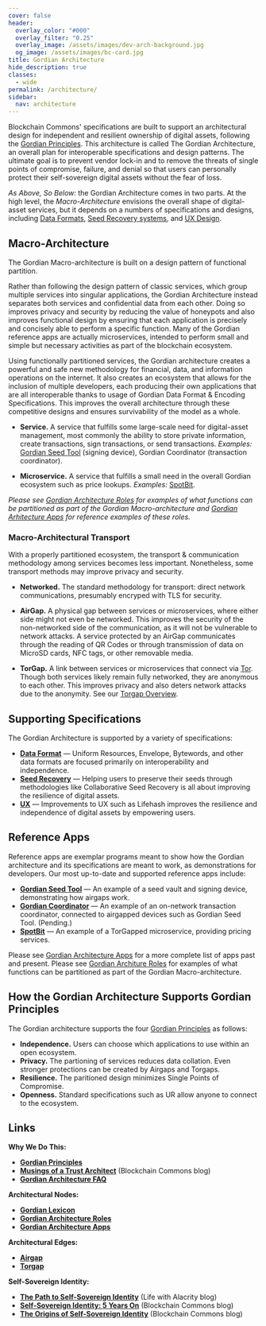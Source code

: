 ```yaml
---
cover: false
header:
  overlay_color: "#000"
  overlay_filter: "0.25"
  overlay_image: /assets/images/dev-arch-background.jpg
  og_image: /assets/images/bc-card.jpg
title: Gordian Architecture
hide_description: true
classes:
  - wide
permalink: /architecture/
sidebar:
  nav: architecture
---
```


Blockchain Commons' specifications are built to support an
architectural design for independent and resilient ownership of
digital assets, following the [Gordian Principles](/principles/). This
architecture is called The Gordian Architecture, an overall plan for
interoperable specifications and design patterns. The ultimate goal
is to prevent vendor lock-in and to remove the threats of single
points of compromise, failure, and denial so that users can personally
protect their self-sovereign digital assets without the fear of loss.

_As Above, So Below:_ the Gordian Architecture comes in two parts. At
the high level, the _Macro-Architecture_ envisions the overall shape
of digital-asset services, but it depends on a numbers of
specifications and designs, including [Data Formats](/dataformat/),
[Seed Recovery systems](/seedrecovery/), and [UX Design](/ux/).

## Macro-Architecture

The Gordian Macro-architecture is built on a design pattern of
functional partition.

Rather than following the design pattern of classic services, which
group multiple services into singular applications, the Gordian
Architecture instead separates both services and confidential data
from each other. Doing so improves privacy and security by reducing
the value of honeypots and also improves functional design by ensuring
that each application is precisely and concisely able to perform a
specific function. Many of the Gordian reference apps are actually
microservices, intended to perform small and simple but necessary
activities as part of the blockchain ecosystem.

Using functionally partitioned services, the Gordian architecture
creates a powerful and safe new methodology for financial, data, and
information operations on the internet. It also creates an ecosystem
that allows for the inclusion of multiple developers, each producing
their own applications that are all interoperable thanks to usage of
Gordian Data Format & Encoding Specifications. This improves the
overall architecture through these competitive designs and ensures
survivability of the model as a whole.

* **Service.** A service that fulfills some large-scale need for
digital-asset management, most commonly the ability to store private
information, create transactions, sign transactions, or send
transactions. *Examples:* [Gordian Seed
Tool](https://github.com/BlockchainCommons/GordianSeedTool-iOS)
(signing device), Gordian Coordinator (transaction coordinator).

* **Microservice.** A service that fulfills a small need in the
overall Gordian ecosystem such as price lookups. *Examples:*
[SpotBit](https://github.com/BlockchainCommons/spotbit).

_Please see [Gordian Architecture Roles](/architecture/roles/) for
examples of what functions can be partitioned as part of the Gordian
Macro-architecture and [Gordian Arhitecture Apps](/architecture/apps/)
for reference examples of these roles._

### Macro-Architectural Transport

With a properly partitioned ecosystem, the transport & communication
methodology among services becomes less important. Nonetheless, some
transport methods may improve privacy and security.

* **Networked.** The standard methodology for transport: direct
network communications, presumably encryped with TLS for security.

* **AirGap.** A physical gap between services or microservices, where
either side might not even be networked. This improves the security of
the non-networked side of the communication, as it will not be
vulnerable to network attacks. A service protected by an AirGap
communicates through the reading of QR Codes or through transmission
of data on MicroSD cards, NFC tags, or other removable media.

* **TorGap.** A link between services or microservices that connect
via [Tor](https://www.torproject.org/). Though both services likely
remain fully networked, they are anonymous to each other. This
improves privacy and also deters network attacks due to the
anonymity. See our [Torgap
Overview](https://github.com/BlockchainCommons/torgap/blob/master/README.md).

## Supporting Specifications

The Gordian Architecture is supported by a variety of specifications:

* [**Data Format**](/dataformat/) — Uniform Resources, Envelope,
Bytewords, and other data formats are focused primarily on
interoperability and independence.
* [**Seed Recovery**](/seedrecovery/) — Helping users to preserve
their seeds through methodologies like Collaborative Seed Recovery is
all about improving the resilience of digital assets.
* [**UX**](/ux/) — Improvements to UX such as Lifehash improves the
resilience and independence of digital assets by empowering users.

## Reference Apps

Reference apps are exemplar programs meant to show how the Gordian
architecture and its specifications are meant to work, as
demonstrations for developers. Our most up-to-date and supported reference
apps include:

* [**Gordian Seed Tool**](https://github.com/BlockchainCommons/GordianSeedTool-iOS) — An example of a seed vault and signing device, demonstrating how airgaps work.
* [**Gordian Coordinator**]() — An example of an on-network transaction coordinator, connected to airgapped devices such as Gordian Seed Tool. (Pending.)
* [**SpotBit**](https://github.com/BlockchainCommons/spotbit) — An example of a TorGapped microservice, providing pricing services.

Please see [Gordian Architecture Apps](/architecture/apps/) for a more
complete list of apps past and present.  Please see [Gordian Architure
Roles](/architecture/roles/) for examples of what functions can be
partitioned as part of the Gordian Macro-architecture.

## How the Gordian Architecture Supports Gordian Principles

The Gordian architecture supports the four [Gordian
Principles](/principles/) as follows:

* **Independence.** Users can choose which applications to use within an open ecosystem.
* **Privacy.** The partioning of services reduces data collation. Even stronger protections can be created by Airgaps and Torgaps.
* **Resilience.** The paritioned design minimizes Single Points of Compromise.
* **Openness.** Standard specifications such as UR allow anyone to connect to the ecosystem.

## Links

**Why We Do This:**

* [**Gordian Principles**](/principles/)
* [**Musings of a Trust Architect**](https://www.blockchaincommons.com/musings/) (Blockchain Commons blog)
* [**Gordian Architecture FAQ**](/architecture/faq/)

**Architectural Nodes:**

* [**Gordian Lexicon**](/architecture/lexicon/)
* [**Gordian Architecture Roles**](/architecture/roles/)
* [**Gordian Architecture Apps**](/architecture/apps/)

**Architectural Edges:**

* [**Airgap**](/airgap/)
* [**Torgap**](/torgap/)

**Self-Sovereign Identity:**

* [**The Path to Self-Sovereign Identity**](http://www.lifewithalacrity.com/2016/04/the-path-to-self-soverereign-identity.html) (Life with Alacrity blog)
* [**Self-Sovereign Identity: 5 Years On**](https://www.blockchaincommons.com/musings/SSI-5-Years-On/) (Blockchain Commons blog)
* [**The Origins of Self-Sovereign Identity**](https://www.blockchaincommons.com/musings/origins-SSI/) (Blockchain Commons blog)
